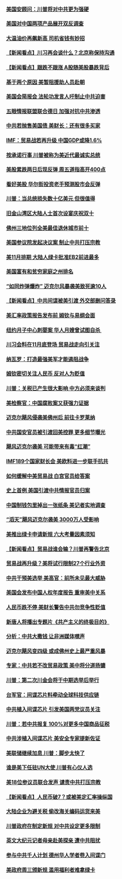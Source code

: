 #### [美国安顾问：川普将对中共更为强硬](../pages/nsc412/n10780579.md?t=10130334) 

#### [美国对中国两项产品展开双反调查](../pages/nsc412/n10780059.md?t=10130334) 

#### [大温油价再飙新高 司机省钱有妙招](../pages/nsc412/n10780183.md?t=10130334) 

#### [【新闻看点】川习再会谈什么？北京称保持沟通](../pages/nsc412/n10780037.md?t=10130334) 

#### [【新闻看点】跟跌不跟涨 A股随美股暴跌背后](../pages/nsc412/n10780057.md?t=10130334) 

#### [基于两个原因 美暂阻援助人员赴朝](../pages/nsc412/n10779723.md?t=10130334) 

#### [美国会简报会 法轮功发言人吁制止中共迫害](../pages/nsc412/n10779649.md?t=10130334) 

#### [五眼情报联盟联合德日 加强对抗中共渗透](../pages/nsc412/n10779555.md?t=10130334) 

#### [中共若抛售美国债 美财长：还有很多买家](../pages/nsc412/n10779551.md?t=10130334) 

#### [IMF：贸易战若再升级 中国GDP或降1.6%](../pages/nsc412/n10779387.md?t=10130334) 

#### [按承诺行事 川普被称为美近代最诚实总统](../pages/nsc412/n10779378.md?t=10130334) 

#### [美股累跌两日后现反弹 周五道指高开400点](../pages/nsc412/n10777885.md?t=10130334) 

#### [看好美股 华尔街投资老手预测股市会反弹](../pages/nsc412/n10778604.md?t=10130334) 

#### [川普：当总统损失数十亿美元 但很值得](../pages/nsc412/n10778932.md?t=10130334) 

#### [旧金山湾区大陆人士首次设宴庆祝双十](../pages/nsc412/n10778620.md?t=10130334) 

#### [佛州三地位列全美最佳退休城市前十](../pages/nsc412/n10777888.md?t=10130334) 

#### [美国参议院发起决议案 制止中共打压宗教](../pages/nsc412/n10777584.md?t=10130334) 

#### [美11月排期 大陆人绿卡批准EB2前进最多](../pages/nsc412/n10777900.md?t=10130334) 

#### [美国富有和贫穷家庭之州排名](../pages/nsc412/n10777911.md?t=10130334) 

#### [“如同炸弹爆炸” 迈克尔风暴袭美致死逾10人](../pages/nsc412/n10777806.md?t=10130334) 

#### [【新闻看点】中共间谍被美引渡 外交部删问答录](../pages/nsc412/n10777155.md?t=10130334) 

#### [美汇率政策报告发布前 姆钦与易纲会面](../pages/nsc412/n10777156.md?t=10130334) 

#### [纽约月子中心刺婴案 华人月嫂曾试图自杀 ](../pages/nsc412/n10777493.md?t=10130334) 

#### [川习会料在11月底登场 贸易战走向引关注](../pages/nsc412/n10777468.md?t=10130334) 

#### [纳瓦罗：打造最强美军才能遏阻战争](../pages/nsc412/n10777382.md?t=10130334) 

#### [姆钦密切关注人民币 反对人为贬值](../pages/nsc412/n10777297.md?t=10130334) 

#### [川普：关税已产生很大影响 中方必须来谈判](../pages/nsc412/n10777141.md?t=10130334) 

#### [美检察官：中国腐败案又获强力证据](../pages/nsc412/n10777118.md?t=10130334) 

#### [迈克尔飓风侵袭美佛州后 前往卡罗莱纳](../pages/nsc412/n10777049.md?t=10130334) 

#### [中共国安官员被引渡回美控罪 更多细节曝光](../pages/nsc412/n10775561.md?t=10130334) 

#### [飓风迈克尔袭美 可能带来有毒“红潮”](../pages/nsc412/n10776149.md?t=10130334) 

#### [IMF189个国家财长会 美欧料进一步联手抗共](../pages/nsc412/n10775397.md?t=10130334) 

#### [如何缓解中美贸易战 白宫官员给答案](../pages/nsc412/n10775590.md?t=10130334) 

#### [史上首例 美国引渡中共情报官员归案](../pages/nsc412/n10775224.md?t=10130334) 

#### [中国制钱包里掉出一张纸条 美记者实地调查](../pages/nsc412/n10775105.md?t=10130334) 

#### [“滔天”飓风迈克尔袭美 3000万人受影响](../pages/nsc412/n10775248.md?t=10130334) 

#### [美推出绿卡申请新规 六大考量因素须知](../pages/nsc412/n10774920.md?t=10130334) 

#### [【新闻看点】贸易战谁会输？川普再警告北京](../pages/nsc412/n10774769.md?t=10130334) 

#### [贸易战再升级？美将试行限制27个行业外资](../pages/nsc412/n10774978.md?t=10130334) 

#### [中共干预美选举 美高官：前所未见最大威胁](../pages/nsc412/n10774924.md?t=10130334) 

#### [美国会发布中国人权年度报告 重审美中关系](../pages/nsc412/n10774917.md?t=10130334) 

#### [人民币跌不停 美财长警告中共勿竞争性贬值](../pages/nsc412/n10774778.md?t=10130334) 

#### [新唐人将播出专题片《共产主义的终极目的》](../pages/nsc412/n10767004.md?t=10130334) 

#### [分析：中共大撒钱 让非洲媒体噤声](../pages/nsc412/n10772349.md?t=10130334) 

#### [迈克尔飓风变四级 或成佛州史上最严重风暴](../pages/nsc412/n10774142.md?t=10130334) 

#### [专家：中共若不改贸易政策 美中将分道扬镳](../pages/nsc412/n10773996.md?t=10130334) 

#### [川普：第二次川金会将于中期选举后举行](../pages/nsc412/n10773708.md?t=10130334) 

#### [台军官：间谍芯片料牵动全球科技供应链](../pages/nsc412/n10772822.md?t=10130334) 

#### [中共植入间谍芯片 引发美国两党议员关注](../pages/nsc412/n10773424.md?t=10130334) 

#### [川普：若中共报复 100%对更多中国商品征税](../pages/nsc412/n10773067.md?t=10130334) 

#### [中共涉植入间谍芯片 美安全专家提新佐证](../pages/nsc412/n10773174.md?t=10130334) 

#### [美联储继续加息 川普：脚步太快了](../pages/nsc412/n10773095.md?t=10130334) 

#### [谁是美下任驻UN大使 川普有心仪人选](../pages/nsc412/n10772974.md?t=10130334) 

#### [美18位参议员联合发声 谴责中共打压宗教](../pages/nsc412/n10767290.md?t=10130334) 

#### [【新闻看点】人民币破7？或被美定汇率操纵国](../pages/nsc412/n10772384.md?t=10130334) 

#### [大陆企业为避关税 偷改海关编码运货来美](../pages/nsc412/n10772734.md?t=10130334) 

#### [川普政府在制定新规 对中共设定更多限制](../pages/nsc412/n10772785.md?t=10130334) 

#### [英文大纪元记者母亲赴美探亲 遭中共阻扰](../pages/nsc412/n10772575.md?t=10130334) 

#### [参与中共千人计划 德州华人学者卷入间谍门](../pages/nsc412/n10772595.md?t=10130334) 

#### [美政府周三颁新规 滥用福利者难拿绿卡](../pages/nsc412/n10772436.md?t=10130334) 

